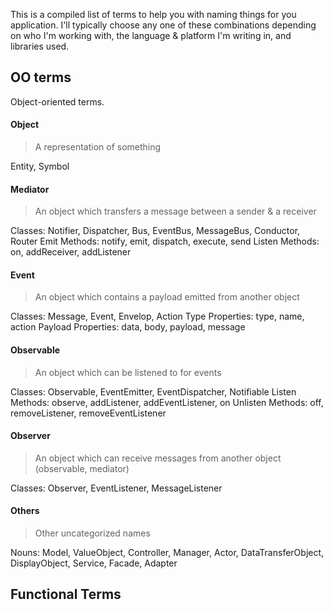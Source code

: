 This is a compiled list of terms to help you with naming things for you application. I'll typically choose any one of these combinations depending on who I'm working with, the language & platform I'm writing in, and libraries used.

## OO terms

Object-oriented terms. 

#### Object

> A representation of something

Entity, Symbol

#### Mediator

> An object which transfers a message between a sender & a receiver

Classes: Notifier, Dispatcher, Bus, EventBus, MessageBus, Conductor, Router
Emit Methods: notify, emit, dispatch, execute, send
Listen Methods: on, addReceiver, addListener

#### Event

> An object which contains a payload emitted from another object

Classes: Message, Event, Envelop, Action
Type Properties: type, name, action
Payload Properties: data, body, payload, message

#### Observable

> An object which can be listened to for events

Classes: Observable, EventEmitter, EventDispatcher, Notifiable
Listen Methods: observe, addListener, addEventListener, on
Unlisten Methods: off, removeListener, removeEventListener

#### Observer

> An object which can receive messages from another object (observable, mediator)

Classes: Observer, EventListener, MessageListener

#### Others

> Other uncategorized names

Nouns: Model, ValueObject, Controller, Manager, Actor, DataTransferObject, DisplayObject, Service, Facade, Adapter

## Functional Terms


